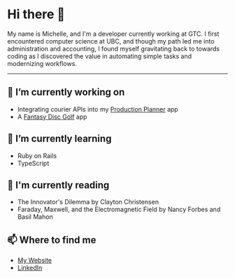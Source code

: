 # Hi there 👋

My name is Michelle, and I'm a developer currently working at GTC. I first encountered computer science at UBC, and though my path led me into administration and accounting, I found myself gravitating back to towards coding as I discovered the value in automating simple tasks and modernizing workflows.

---

## 🔭 I’m currently working on
- Integrating courier APIs into my [Production Planner](https://production-planner-demo.michellef.dev) app
- A [Fantasy Disc Golf](https://dgdraft.com) app
 
## 🌱 I’m currently learning
- Ruby on Rails
- TypeScript

## 📖 I'm currently reading
- The Innovator's Dilemma by Clayton Christensen
- Faraday, Maxwell, and the Electromagnetic Field by Nancy Forbes and Basil Mahon
 
## 📫 Where to find me
- [My Website](https://michellef.dev)
- [LinkedIn](https://www.linkedin.com/in/michelle-f-ba0a5017b/)


<!--
**michellevit/michellevit** is a ✨ _special_ ✨ repository because its `README.md` (this file) appears on your GitHub profile.

Here are some ideas to get you started:

- 🔭 I’m currently working on ...
- 🌱 I’m currently learning ...
- 👯 I’m looking to collaborate on ...
- 🤔 I’m looking for help with ...
- 💬 Ask me about ...
- 📫 How to reach me: ...
- 😄 Pronouns: ...
- ⚡ Fun fact: ...
-->
